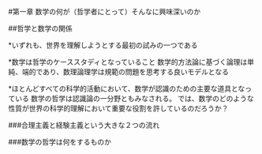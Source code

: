 #第一章 数学の何が（哲学者にとって）そんなに興味深いのか

##哲学と数学の関係

*いずれも、世界を理解しようとする最初の試みの一つである

*数学は哲学のケーススタディとなっていること
数学的方法論に基づく論理は単純、端的であり、数理論理学は規範の問題を思考する良いモデルとなる

*ほとんどすべての科学的活動において、数学が認識のための主要な道具となっている
数学の哲学は認識論の一分野ともみなされる。
では、数学のどのような性質が世界の科学的理解において重要な役割を許しているのだろうか？

###合理主義と経験主義という大きな２つの流れ

###数学の哲学は何をするものか

